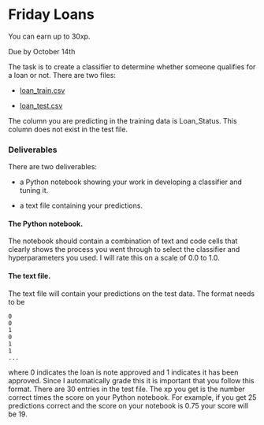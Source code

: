 # Friday Loans



You can earn up to 30xp.

Due by October 14th



The task is to create a classifier to determine whether someone qualifies for a loan or not.  There are two files:

* [loan_train.csv](https://raw.githubusercontent.com/zacharski/ml-class/master/data/loan_train.csv)

* [loan_test.csv](https://raw.githubusercontent.com/zacharski/ml-class/master/data/loan_test.csv)



The column you are predicting in the training data is Loan_Status. This column does not exist in the test file. 



### Deliverables

There are two deliverables:

* a Python notebook showing your work in developing a classifier and tuning it. 

* a text file containing your predictions.



#### The Python notebook.

The notebook should contain a combination of text and code cells that clearly shows the process you went through to select the classifier and hyperparameters you used. I will rate this on a scale of 0.0 to 1.0.



#### The text file.

The text file will contain your predictions on the test data. The format needs to be



```
0
0
1
0
1
1
...
```



where 0 indicates the loan is note approved and 1 indicates it has been approved.  Since I automatically grade this it is important that you follow this format. There are 30 entries in the test file. The xp you get is the number correct times the score on your Python notebook.  For example, if you get 25 predictions correct and the score on your notebook is 0.75 your score will be 19. 
